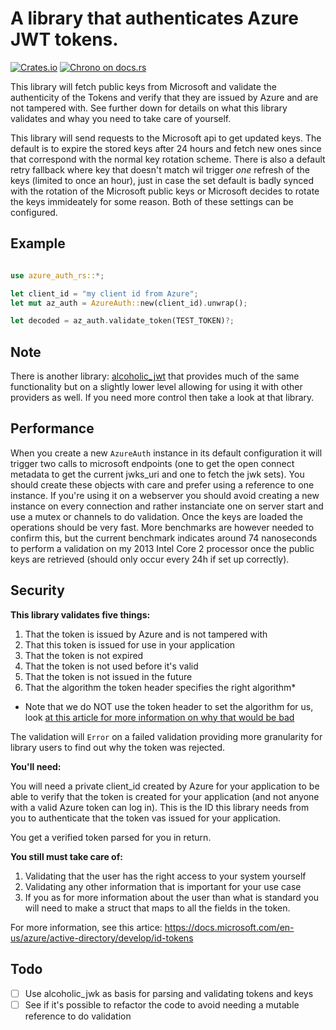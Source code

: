 

# A library that authenticates Azure JWT tokens.

[![Crates.io](https://img.shields.io/crates/v/azure_jwt.svg)](https://crates.io/crates/azure_jwt)
[![Chrono on docs.rs][docsrs-image]][docsrs]

[docsrs-image]: https://docs.rs/azure_jwt/badge.svg
[docsrs]: https://docs.rs/azure_jwt

This library will fetch public keys from Microsoft and validate the authenticity of the Tokens and verify that they
are issued by Azure and are not tampered with. See further down for details on what this library validates and
whay you need to take care of yourself.

This library will send requests to the Microsoft api to get updated keys. The default is to expire the stored keys after
24 hours and fetch new ones since that correspond with the normal key rotation scheme. There is also a default retry fallback 
where key that doesn't match wil trigger _one_ refresh of the keys (limited to once an hour), just in case the set default is 
badly synced with the rotation of the Microsoft public keys or Microsoft decides to rotate the keys immideately for some reason. 
Both of these settings can be configured.

## Example

```rust

use azure_auth_rs::*;

let client_id = "my client id from Azure";
let mut az_auth = AzureAuth::new(client_id).unwrap();

let decoded = az_auth.validate_token(TEST_TOKEN)?;

```

## Note

There is another library: [alcoholic_jwt](https://github.com/tazjin/alcoholic_jwt]) that provides
much of the same functionality but on a slightly lower level allowing for using it with other providers
as well. If you need more control then take a look at that library.

## Performance

When you create a new `AzureAuth` instance in its default configuration it will trigger two calls
to microsoft endpoints (one to get the open connect metadata to get the current jwks_uri and one to 
fetch the jwk sets). You should create these objects with care and prefer using a reference to one
instance. If you're using it on a webserver you should avoid creating a new instance on every connection
and rather instanciate one on server start and use a mutex or channels to do validation. Once the keys 
are loaded the operations should be very fast. More benchmarks are however needed to confirm this, but 
the current benchmark indicates around 74 nanoseconds to perform a validation on my 2013 Intel Core 2 
processor once the public keys are retrieved (should only occur every 24h if set up correctly).

## Security

**This library validates five things:**
1. That the token is issued by Azure and is not tampered with
2. That this token is issued for use in your application
3. That the token is not expired
4. That the token is not used before it's valid
5. That the token is not issued in the future
6. That the algorithm the token header specifies the right algorithm*

* Note that we do NOT use the token header to set the algorithm for us, look [at this article for more information on why that would be bad](https://auth0.com/blog/critical-vulnerabilities-in-json-web-token-libraries/)

The validation will `Error` on a failed validation providing more granularity for library users to find out why the token
was rejected.

**You'll need:**

You will need a private client_id created by Azure for your application to be able to verify that
the token is created for your application (and not anyone with a valid Azure token can log in). This is the ID this library
needs from you to authenticate that the token vas issued for your application.

You get a verified token parsed for you in return.

**You still must take care of:**

1. Validating that the user has the right access to your system yourself
2. Validating any other information that is important for your use case
3. If you as for more information about the user than what is standard you will need
to make a struct that maps to all the fields in the token.

For more information, see this artice: https://docs.microsoft.com/en-us/azure/active-directory/develop/id-tokens

## Todo
- [ ] Use alcoholic_jwk as basis for parsing and validating tokens and keys
- [ ] See if it's possible to refactor the code to avoid needing a mutable reference to do validation